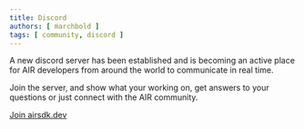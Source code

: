```yaml
---
title: Discord
authors: [ marchbold ]
tags: [ community, discord ]
---
```


A new discord server has been established and is becoming an active place for AIR developers from around the world to communicate in real time. 

Join the server, and show what your working on, get answers to your questions or just connect with the AIR community.

[Join airsdk.dev](https://discord.gg/9UeaJsgNwv)

